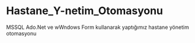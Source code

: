 # Hastane_Y-netim_Otomasyonu
MSSQL Ado.Net ve wWndows Form kullanarak yaptığımız hastane yönetim otomasyonu  
